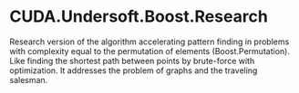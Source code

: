 # CUDA.Undersoft.Boost.Research
Research version of the algorithm accelerating pattern finding in problems with complexity equal to the permutation of elements (Boost.Permutation). Like finding the shortest path between points by brute-force with optimization. It addresses the problem of graphs and the traveling salesman.
